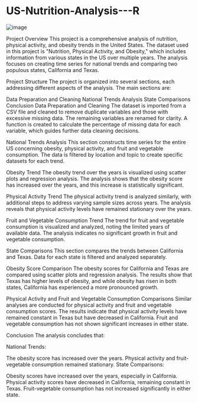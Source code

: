 # US-Nutrition-Analysis---R

![image](https://github.com/user-attachments/assets/47a5f4fd-8b7a-439b-81b3-c8cac510d7e8)

Project Overview
This project is a comprehensive analysis of nutrition, physical activity, and obesity trends in the United States. The dataset used in this project is "Nutrition, Physical Activity, and Obesity," which includes information from various states in the US over multiple years. The analysis focuses on creating time series for national trends and comparing two populous states, California and Texas.

Project Structure
The project is organized into several sections, each addressing different aspects of the analysis. The main sections are:

Data Preparation and Cleaning
National Trends Analysis
State Comparisons
Conclusion
Data Preparation and Cleaning
The dataset is imported from a CSV file and cleaned to remove duplicate variables and those with excessive missing data. The remaining variables are renamed for clarity. A function is created to calculate the percentage of missing data for each variable, which guides further data cleaning decisions.

National Trends Analysis
This section constructs time series for the entire US concerning obesity, physical activity, and fruit and vegetable consumption. The data is filtered by location and topic to create specific datasets for each trend.

Obesity Trend
The obesity trend over the years is visualized using scatter plots and regression analysis. The analysis shows that the obesity score has increased over the years, and this increase is statistically significant.

Physical Activity Trend
The physical activity trend is analyzed similarly, with additional steps to address varying sample sizes across years. The analysis reveals that physical activity levels have remained stationary over the years.

Fruit and Vegetable Consumption Trend
The trend for fruit and vegetable consumption is visualized and analyzed, noting the limited years of available data. The analysis indicates no significant growth in fruit and vegetable consumption.

State Comparisons
This section compares the trends between California and Texas. Data for each state is filtered and analyzed separately.

Obesity Score Comparison
The obesity scores for California and Texas are compared using scatter plots and regression analysis. The results show that Texas has higher levels of obesity, and while obesity has risen in both states, California has experienced a more pronounced growth.

Physical Activity and Fruit and Vegetable Consumption Comparisons
Similar analyses are conducted for physical activity and fruit and vegetable consumption scores. The results indicate that physical activity levels have remained constant in Texas but have decreased in California. Fruit and vegetable consumption has not shown significant increases in either state.

Conclusion
The analysis concludes that:

National Trends:

The obesity score has increased over the years.
Physical activity and fruit-vegetable consumption remained stationary.
State Comparisons:

Obesity scores have increased over the years, especially in California.
Physical activity scores have decreased in California, remaining constant in Texas.
Fruit-vegetable consumption has not increased significantly in either state.
